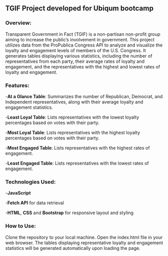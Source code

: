﻿## TGIF Project developed for Ubiqum bootcamp

### Overview:
Transparent Government in Fact (TGIF) is a non-partisan non-profit group aiming to increase the public’s involvement in government. This project utilizes data from the ProPublica Congress API to analyze and visualize the loyalty and engagement levels of members of the U.S. Congress. It generates tables displaying various statistics, including the number of representatives from each party, their average rates of loyalty and engagement, and the representatives with the highest and lowest rates of loyalty and engagement.

### Features:
-**At a Glance Table**: Summarizes the number of Republican, Democrat, and Independent representatives, along with their average loyalty and engagement statistics.

-**Least Loyal Table**: Lists representatives with the lowest loyalty percentages based on votes with their party.

-**Most Loyal Table**: Lists representatives with the highest loyalty percentages based on votes with their party.

-**Most Engaged Table**: Lists representatives with the highest rates of engagement.

-**Least Engaged Table**: Lists representatives with the lowest rates of engagement.

### Technologies Used:
-**JavaScript**

-**Fetch API** for data retrieval

-**HTML**, **CSS** and **Bootstrap** for responsive layout and styling

### How to Use:
Clone the repository to your local machine.
Open the index.html file in your web browser.
The tables displaying representative loyalty and engagement statistics will be generated automatically upon loading the page.

